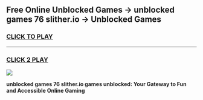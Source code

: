 
## Free Online Unblocked Games → unblocked games 76 slither.io → Unblocked Games
<h3>
<a href="https://premium.freeplayer.one?title=unblocked_games_76_slither.io&ref=21F">CLICK TO PLAY</a></h3>
<hr>

<h3>
<a href="https://premium.freeplayer.one?title=unblocked_games_76_slither.io&ref=21F">CLICK 2 PLAY</a>
  
</h3>

<a href="https://premium.freeplayer.one?title=unblocked_games_76_slither.io&ref=21F/"><img src="https://clearcache.store/games.png"></a>


**unblocked games 76 slither.io games unblocked: Your Gateway to Fun and Accessible Online Gaming**
